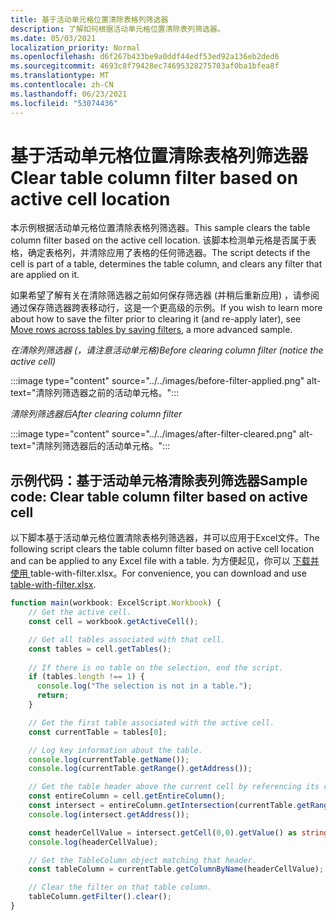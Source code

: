 ```yaml
---
title: 基于活动单元格位置清除表格列筛选器
description: 了解如何根据活动单元格位置清除表列筛选器。
ms.date: 05/03/2021
localization_priority: Normal
ms.openlocfilehash: d6f267b433be9a0ddf44edf53ed92a136eb2ded6
ms.sourcegitcommit: 4693c8f79428ec74695328275703af0ba1bfea8f
ms.translationtype: MT
ms.contentlocale: zh-CN
ms.lasthandoff: 06/23/2021
ms.locfileid: "53074436"
---
```

# <a name="clear-table-column-filter-based-on-active-cell-location"></a><span data-ttu-id="49e57-103">基于活动单元格位置清除表格列筛选器</span><span class="sxs-lookup"><span data-stu-id="49e57-103">Clear table column filter based on active cell location</span></span>

<span data-ttu-id="49e57-104">本示例根据活动单元格位置清除表格列筛选器。</span><span class="sxs-lookup"><span data-stu-id="49e57-104">This sample clears the table column filter based on the active cell location.</span></span> <span data-ttu-id="49e57-105">该脚本检测单元格是否属于表格，确定表格列，并清除应用了表格的任何筛选器。</span><span class="sxs-lookup"><span data-stu-id="49e57-105">The script detects if the cell is part of a table, determines the table column, and clears any filter that are applied on it.</span></span>

<span data-ttu-id="49e57-106">如果希望了解有关在清除筛选器之前如何保存筛选器 (并稍后重新应用) ，请参阅通过保存筛选器跨表移动行，这是一个更[](move-rows-across-tables.md)高级的示例。</span><span class="sxs-lookup"><span data-stu-id="49e57-106">If you wish to learn more about how to save the filter prior to clearing it (and re-apply later), see [Move rows across tables by saving filters](move-rows-across-tables.md), a more advanced sample.</span></span>

<span data-ttu-id="49e57-107">_在清除列筛选器 (，请注意活动单元格)_</span><span class="sxs-lookup"><span data-stu-id="49e57-107">_Before clearing column filter (notice the active cell)_</span></span>

:::image type="content" source="../../images/before-filter-applied.png" alt-text="清除列筛选器之前的活动单元格。":::

<span data-ttu-id="49e57-109">_清除列筛选器后_</span><span class="sxs-lookup"><span data-stu-id="49e57-109">_After clearing column filter_</span></span>

:::image type="content" source="../../images/after-filter-cleared.png" alt-text="清除列筛选器后的活动单元格。":::

## <a name="sample-code-clear-table-column-filter-based-on-active-cell"></a><span data-ttu-id="49e57-111">示例代码：基于活动单元格清除表列筛选器</span><span class="sxs-lookup"><span data-stu-id="49e57-111">Sample code: Clear table column filter based on active cell</span></span>

<span data-ttu-id="49e57-112">以下脚本基于活动单元格位置清除表格列筛选器，并可以应用于Excel文件。</span><span class="sxs-lookup"><span data-stu-id="49e57-112">The following script clears the table column filter based on active cell location and can be applied to any Excel file with a table.</span></span> <span data-ttu-id="49e57-113">为方便起见，你可以 <a href="table-with-filter.xlsx"> 下载并使用 </a>table-with-filter.xlsx。</span><span class="sxs-lookup"><span data-stu-id="49e57-113">For convenience, you can download and use <a href="table-with-filter.xlsx">table-with-filter.xlsx</a>.</span></span>

```TypeScript
function main(workbook: ExcelScript.Workbook) {
    // Get the active cell.
    const cell = workbook.getActiveCell();

    // Get all tables associated with that cell.
    const tables = cell.getTables();
    
    // If there is no table on the selection, end the script.
    if (tables.length !== 1) {
      console.log("The selection is not in a table.");
      return;
    }

    // Get the first table associated with the active cell.
    const currentTable = tables[0];

    // Log key information about the table.
    console.log(currentTable.getName());
    console.log(currentTable.getRange().getAddress());

    // Get the table header above the current cell by referencing its column.
    const entireColumn = cell.getEntireColumn();
    const intersect = entireColumn.getIntersection(currentTable.getRange());
    console.log(intersect.getAddress());

    const headerCellValue = intersect.getCell(0,0).getValue() as string;
    console.log(headerCellValue);

    // Get the TableColumn object matching that header.
    const tableColumn = currentTable.getColumnByName(headerCellValue);

    // Clear the filter on that table column.
    tableColumn.getFilter().clear();
}
```
